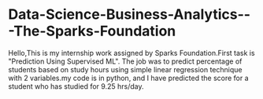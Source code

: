 # Data-Science-Business-Analytics---The-Sparks-Foundation 
Hello,This is my internship work assigned by Sparks Foundation.First task is "Prediction Using Supervised ML".
The job was to predict percentage of students based on study hours using simple linear regression technique 
with 2 variables.my code is in python, and I have predicted the score for a student who has studied for 9.25 hrs/day.
